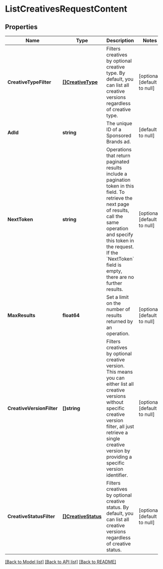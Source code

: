 # ListCreativesRequestContent

## Properties
Name | Type | Description | Notes
------------ | ------------- | ------------- | -------------
**CreativeTypeFilter** | [**[]CreativeType**](CreativeType.md) | Filters creatives by optional creative type. By default, you can list all creative versions regardless of creative type. | [optional] [default to null]
**AdId** | **string** | The unique ID of a Sponsored Brands ad. | [default to null]
**NextToken** | **string** | Operations that return paginated results include a pagination token in this field. To retrieve the next page of results, call the same operation and specify this token in the request. If the &#x60;NextToken&#x60; field is empty, there are no further results. | [optional] [default to null]
**MaxResults** | **float64** | Set a limit on the number of results returned by an operation. | [optional] [default to null]
**CreativeVersionFilter** | **[]string** | Filters creatives by optional creative version. This means you can either list all creative versions without specific creative version filter, all just retrieve a single creative version by providing a specific version identifier. | [optional] [default to null]
**CreativeStatusFilter** | [**[]CreativeStatus**](CreativeStatus.md) | Filters creatives by optional creative status. By default, you can list all creative versions regardless of creative status. | [optional] [default to null]

[[Back to Model list]](../README.md#documentation-for-models) [[Back to API list]](../README.md#documentation-for-api-endpoints) [[Back to README]](../README.md)

